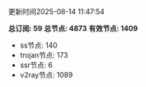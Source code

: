 更新时间2025-08-14 11:47:54

**总订阅: 59**
**总节点: 4873**
**有效节点: 1409**
- ss节点: 140
- trojan节点: 173
- ssr节点: 6
- v2ray节点: 1089
